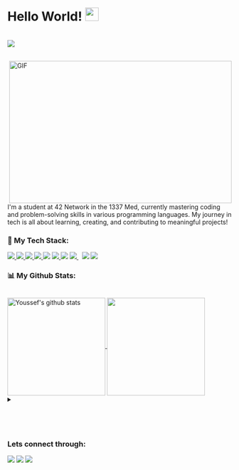 <h1 >Hello World! <img src="https://raw.githubusercontent.com/MartinHeinz/MartinHeinz/master/wave.gif" width="30px"></h1>
<br>
<pa lign="lift">
<a href="https://github.com/DenverCoder1/readme-typing-svg"><img src="https://readme-typing-svg.herokuapp.com?font=Time+New+Roman&color=cyan&size=25&width=600&height=100&lines=Welcome+to+my+GitHub;I'm+Youssef+Mouchtach;Student+at+Coding+School+1337"></a>
</p>
<br>
<img align="right" alt="GIF" src="https://badge.mediaplus.ma/binary/ymouchta" width="500" height="320" />
I'm a student at 42 Network in the 1337 Med, currently mastering coding and problem-solving skills in various programming languages. My journey in tech is all about learning, creating, and contributing to meaningful projects!

<br>


### 🚀 My Tech Stack:

<p align="left">
    <a href="https://www.w3.org/html/" target="_blank"> <img src="https://img.icons8.com/color/48/000000/html-5.png"/> </a>
    <a href="https://www.w3schools.com/css/" target="_blank"> <img src="https://img.icons8.com/color/48/000000/css3.png"/> </a>
    <a href="https://getbootstrap.com" target="_blank"> <img src="https://img.icons8.com/color/48/000000/bootstrap.png"/> </a>
    <a href="https://developer.mozilla.org/en-US/docs/Web/JavaScript" target="_blank"> <img src="https://img.icons8.com/color/48/000000/javascript.png"/> </a>
    <a href="https://en.wikipedia.org/wiki/C%2B%2B"><img src="https://img.icons8.com/color/48/000000/c-plus-plus-logo.png"/></a>
    <a href="https://www.python.org" target="_blank"> <img src="https://img.icons8.com/color/48/000000/python.png"/> </a>
    <a href="https://jquery.com/"><img src="https://img.icons8.com/external-tal-revivo-shadow-tal-revivo/48/000000/external-jquery-is-a-javascript-library-designed-to-simplify-html-logo-shadow-tal-revivo.png"/></a>
    <a style="padding-right:8px;" href="https://nodejs.org" target="_blank"> <img src="https://img.icons8.com/color/48/000000/nodejs.png"/> </a>
    <a href="https://www.android.com/intl/en_in/" target="_blank"><img src="https://img.icons8.com/color/48/000000/android-os.png"/></a>
    <a href="https://wordpress.com/"><img src="https://img.icons8.com/fluency/48/000000/wordpress.png"/></a>
</p>

### 📊 My Github Stats:
<br/>
 <a href="https://github.com/mouchtach">
   <img align="center" src="https://github-readme-stats.vercel.app/api?username=mouchtach&count_private=false&hide=stars&show_icons=true&theme=holi&line_height=27" alt="Youssef's github stats" height="220px" />
  </a>
  <a href="https://github.com/mouchtach">
    <img align="center" src="https://github-readme-stats.vercel.app/api/top-langs/?username=chakravarthi-v&hide=ASP.NET,jupyter%20notebook&theme=holi&hide_langs_below=1" height="220px"/>
  </a>
 
<br>


<details>

<summary>
<h3 style="color: #0000;">Projects I am currently working on</h3>

</summary>

<br />

[![Readme Card](https://github-readme-stats.vercel.app/api/pin/?username=mouchtach&repo=libft&theme=holi)](https://github.com/mouchtach/libft)
[![Readme Card](https://github-readme-stats.vercel.app/api/pin/?username=mouchtach&repo=get_next_line&theme=holi)](https://github.com/mouchtach/get_next_line)
[![Readme Card](https://github-readme-stats.vercel.app/api/pin/?username=mouchtach&repo=ft_printf&theme=holi)](https://github.com/mouchtach/ft_printf)

<br />
</details>



### Lets connect through:
<a href="https://www.facebook.com/share/1DaW5E1Yii/"><img src="https://img.icons8.com/fluency/48/000000/meta.png"/></a>
<a href="https://x.com/mouchtach190559?t=-nLmFovYYvUsYJS-P5uOYQ&s=09"><img src="https://img.icons8.com/color/48/000000/twitter--v1.png"/></a>
<a href="https://www.linkedin.com/in/youssef-mouchtach-2807931b8"><img src="https://img.icons8.com/color/48/000000/linkedin.png"/></a>





